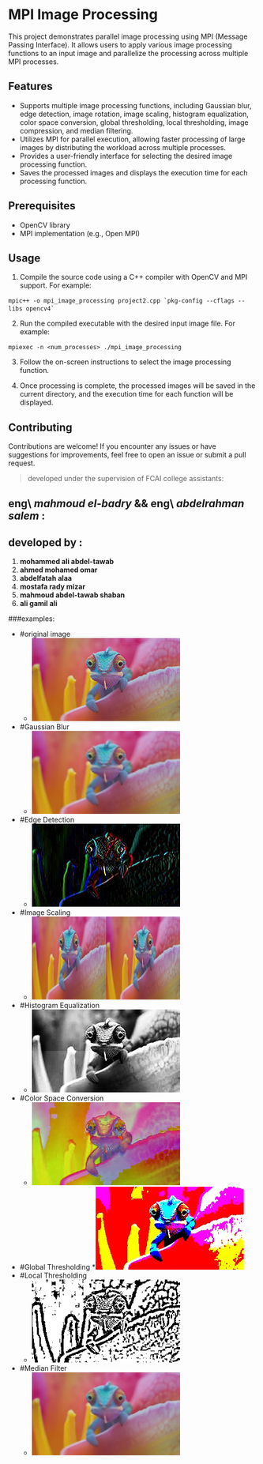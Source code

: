 # MPI Image Processing

This project demonstrates parallel image processing using MPI (Message Passing Interface). It allows users to apply various image processing functions to an input image and parallelize the processing across multiple MPI processes.

## Features

- Supports multiple image processing functions, including Gaussian blur, edge detection, image rotation, image scaling, histogram equalization, color space conversion, global thresholding, local thresholding, image compression, and median filtering.
- Utilizes MPI for parallel execution, allowing faster processing of large images by distributing the workload across multiple processes.
- Provides a user-friendly interface for selecting the desired image processing function.
- Saves the processed images and displays the execution time for each processing function.

## Prerequisites

- OpenCV library
- MPI implementation (e.g., Open MPI)

## Usage

1. Compile the source code using a C++ compiler with OpenCV and MPI support. For example:
```
mpic++ -o mpi_image_processing project2.cpp `pkg-config --cflags --libs opencv4`
```

2. Run the compiled executable with the desired input image file. For example:
```
mpiexec -n <num_processes> ./mpi_image_processing
```

3. Follow the on-screen instructions to select the image processing function.

4. Once processing is complete, the processed images will be saved in the current directory, and the execution time for each function will be displayed.

## Contributing

Contributions are welcome! If you encounter any issues or have suggestions for improvements, feel free to open an issue or submit a pull request.

> developed under the supervision of FCAI college assistants:
## eng\ *mahmoud el-badry* && eng\ *abdelrahman salem* :
## developed by :
1. **mohammed ali abdel-tawab**
2. **ahmed mohamed omar**
3. **abdelfatah alaa**
4. **mostafa rady mizar**
5. **mahmoud abdel-tawab shaban**
6. **ali gamil ali**


###examples:
- #original image
  * ![camilia](camilia.jpeg)
- #Gaussian Blur
  * ![Gaussian Blur](gaussian_blur.jpg)
- #Edge Detection
  * ![Edge Detection](edg_detectoin.jpg)
- #Image Scaling
  * ![Image Scaling](image_scaling.jpg)
- #Histogram Equalization
  * ![Histogram Equalization](histogram.jpg)
- #Color Space Conversion
  *  ![Color Space Conversion](color_space_conv.jpg)
- #Global Thresholding
  *![Global Thresholding](global_thresholding.jpg)
- #Local Thresholding
  * ![Local Thresholding](local_thresholding.jpg)
- #Median Filter
  * ![Median Filter](median.jpg)
